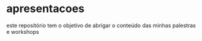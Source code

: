 # apresentacoes
este repositório tem o objetivo de abrigar o conteúdo das minhas palestras e workshops
